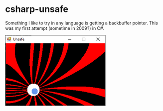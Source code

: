 # csharp-unsafe

Something I like to try in any language is getting a backbuffer pointer. This was my first attempt (sometime in 2009?) in C#.  

<img src="https://github.com/joao-almgren/csharp-unsafe/blob/main/Screenshot.png?raw=true">
